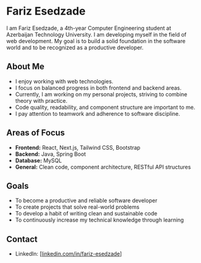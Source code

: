 # Fariz Esedzade

I am Fariz Esedzade, a 4th-year Computer Engineering student at Azerbaijan Technology University. I am developing myself in the field of web development. My goal is to build a solid foundation in the software world and to be recognized as a productive developer.

## About Me

- I enjoy working with web technologies.  
- I focus on balanced progress in both frontend and backend areas.  
- Currently, I am working on my personal projects, striving to combine theory with practice.  
- Code quality, readability, and component structure are important to me.  
- I pay attention to teamwork and adherence to software discipline.

## Areas of Focus

- **Frontend:** React, Next.js, Tailwind CSS, Bootstrap  
- **Backend:** Java, Spring Boot  
- **Database:** MySQL  
- **General:** Clean code, component architecture, RESTful API structures

## Goals

- To become a productive and reliable software developer  
- To create projects that solve real-world problems  
- To develop a habit of writing clean and sustainable code  
- To continuously increase my technical knowledge through learning

## Contact

- LinkedIn: [[linkedin.com/in/fariz-esedzade](https://www.linkedin.com/in/fariz-esedzade)]

